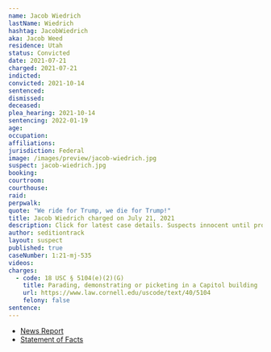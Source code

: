 ```yaml
---
name: Jacob Wiedrich
lastName: Wiedrich
hashtag: JacobWiedrich
aka: Jacob Weed
residence: Utah
status: Convicted
date: 2021-07-21
charged: 2021-07-21
indicted:
convicted: 2021-10-14
sentenced:
dismissed:
deceased:
plea_hearing: 2021-10-14
sentencing: 2022-01-19
age:
occupation:
affiliations:
jurisdiction: Federal
image: /images/preview/jacob-wiedrich.jpg
suspect: jacob-wiedrich.jpg
booking:
courtroom:
courthouse:
raid:
perpwalk:
quote: "We ride for Trump, we die for Trump!"
title: Jacob Wiedrich charged on July 21, 2021
description: Click for latest case details. Suspects innocent until proven guilty.
author: seditiontrack
layout: suspect
published: true
caseNumber: 1:21-mj-535
videos:
charges:
  - code: 18 USC § 5104(e)(2)(G)
    title: Parading, demonstrating or picketing in a Capitol building
    url: https://www.law.cornell.edu/uscode/text/40/5104
    felony: false
sentence:
---
```


- [News Report](https://www.sltrib.com/news/2021/08/02/two-more-utahns-arrested/)
- [Statement of Facts](https://www.justice.gov/usao-dc/case-multi-defendant/file/1421541/download)
